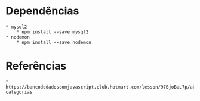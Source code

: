# Dependências
    * mysql2
        * npm install --save mysql2
    * nodemon
        * npm install --save nodemon
# Referências
    * https://bancodedadoscomjavascript.club.hotmart.com/lesson/97BjoBaL7p/abstraindo-categorias